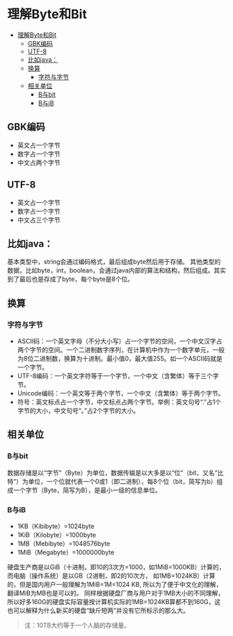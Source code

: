# 理解Byte和Bit

<!-- TOC -->

- [理解Byte和Bit](#理解byte和bit)
    - [GBK编码](#gbk编码)
    - [UTF-8](#utf-8)
    - [比如java：](#比如java)
    - [换算](#换算)
        - [字符与字节](#字符与字节)
    - [相关单位](#相关单位)
        - [B与bit](#b与bit)
        - [B与iB](#b与ib)

<!-- /TOC -->

## GBK编码 

- 英文占一个字节
- 数字占一个字节
- 中文占两个字节

## UTF-8

- 英文占一个字节
- 数字占一个字节
- 中文占三个字节

## 比如java：

基本类型中，string会通过编码格式，最后组成byte然后用于存储。 
其他类型的数据，比如byte，int，boolean，会通过java内部的算法和结构，然后组成。其实到了最后也是存成了byte，每个byte是8个位。

## 换算

### 字符与字节

- ASCII码：一个英文字母（不分大小写）占一个字节的空间，一个中文汉字占两个字节的空间。一个二进制数字序列，在计算机中作为一个数字单元，一般为8位二进制数，换算为十进制。最小值0，最大值255。如一个ASCII码就是一个字节。
- UTF-8编码：一个英文字符等于一个字节，一个中文（含繁体）等于三个字节。
- Unicode编码：一个英文等于两个字节，一个中文（含繁体）等于两个字节。
- 符号：英文标点占一个字节，中文标点占两个字节。举例：英文句号“.”占1个字节的大小，中文句号“。”占2个字节的大小。

## 相关单位

### B与bit

数据存储是以“字节”（Byte）为单位，数据传输是以大多是以“位”（bit，又名“比特”）为单位，一个位就代表一个0或1（即二进制），每8个位（bit，简写为b）组成一个字节（Byte，简写为B），是最小一级的信息单位。

### B与iB

- 1KB（Kibibyte）=1024byte
- 1KiB（Kilobyte）=1000byte
- 1MB（Mebibyte）=1048576byte
- 1MiB（Megabyte）=1000000byte  

硬盘生产商是以GiB（十进制，即10的3次方=1000，如1MiB=1000KB）计算的，而电脑（操作系统）是以GB（2进制，即2的10次方， 如1MB=1024KB）计算的，但是国内用户一般理解为1MiB=1M=1024 KB, 所以为了便于中文化的理解，翻译MiB为MB也是可以的。
同样根据硬盘厂商与用户对于1MB大小的不同理解，所以好多160G的硬盘实际容量按计算机实际的1MB=1024KB算都不到160G，这也可以解释为什么新买的硬盘“缺斤短两”并没有它所标示的那么大。
> 注：10TB大约等于一个人脑的存储量。
